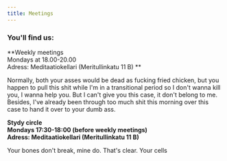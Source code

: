 ```yaml
---
title: Meetings
---
```


### <a name="tapaamiset" /> You'll find us:

**Weekly meetings <br>
Mondays at 18.00-20.00 <br>
Adress: Meditaatiokellari (Meritullinkatu 11 B) **

Normally, both your asses would be dead as fucking fried chicken, but you happen to pull this shit while I'm in a transitional period so I don't wanna kill you, I wanna help you. But I can't give you this case, it don't belong to me. Besides, I've already been through too much shit this morning over this case to hand it over to your dumb ass.

**Stydy circle<br>
Mondays 17:30-18:00 (before weekly meetings) <br>
Adress: Meditaatiokellari (Meritullinkatu 11 B)**

Your bones don't break, mine do. That's clear. Your cells 